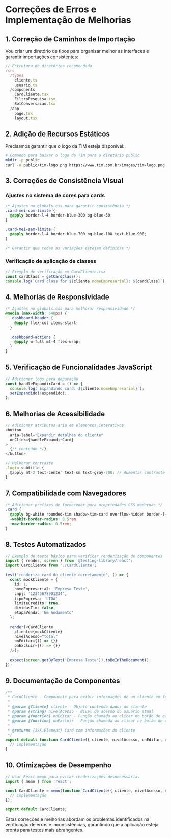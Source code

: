 # Correções de Erros e Implementação de Melhorias

## 1. Correção de Caminhos de Importação

Vou criar um diretório de tipos para organizar melhor as interfaces e garantir importações consistentes:

```typescript
// Estrutura de diretórios recomendada
/src
  /types
    cliente.ts
    usuario.ts
  /components
    CardCliente.tsx
    FiltroPesquisa.tsx
    BotConversacao.tsx
  /app
    page.tsx
    layout.tsx
```

## 2. Adição de Recursos Estáticos

Precisamos garantir que o logo da TIM esteja disponível:

```bash
# Comando para baixar o logo da TIM para o diretório public
mkdir -p public
curl -o public/tim-logo.png https://www.tim.com.br/images/tim-logo.png
```

## 3. Correções de Consistência Visual

### Ajustes no sistema de cores para cards

```css
/* Ajustes no globals.css para garantir consistência */
.card-mei-com-limite {
  @apply border-l-4 border-blue-300 bg-blue-50;
}

.card-mei-sem-limite {
  @apply border-l-4 border-blue-700 bg-blue-100 text-blue-900;
}

/* Garantir que todas as variações estejam definidas */
```

### Verificação de aplicação de classes

```typescript
// Exemplo de verificação em CardCliente.tsx
const cardClass = getCardClass();
console.log(`Card class for ${cliente.nomeEmpresarial}: ${cardClass}`);
```

## 4. Melhorias de Responsividade

```css
/* Ajustes no globals.css para melhorar responsividade */
@media (max-width: 640px) {
  .dashboard-header {
    @apply flex-col items-start;
  }
  
  .dashboard-actions {
    @apply w-full mt-4 flex-wrap;
  }
}
```

## 5. Verificação de Funcionalidades JavaScript

```typescript
// Adicionar logs para depuração
const handleExpandirCard = () => {
  console.log(`Expandindo card: ${cliente.nomeEmpresarial}`);
  setExpandido(!expandido);
};
```

## 6. Melhorias de Acessibilidade

```typescript
// Adicionar atributos aria em elementos interativos
<button
  aria-label="Expandir detalhes do cliente"
  onClick={handleExpandirCard}
>
  {/* conteúdo */}
</button>

// Melhorar contraste
.login-subtitle {
  @apply mt-2 text-center text-sm text-gray-700; // Aumentar contraste
}
```

## 7. Compatibilidade com Navegadores

```css
/* Adicionar prefixos de fornecedor para propriedades CSS modernas */
.card {
  @apply bg-white rounded-tim shadow-tim-card overflow-hidden border-l-4;
  -webkit-border-radius: 0.5rem;
  -moz-border-radius: 0.5rem;
}
```

## 8. Testes Automatizados

```typescript
// Exemplo de teste básico para verificar renderização de componentes
import { render, screen } from '@testing-library/react';
import CardCliente from './CardCliente';

test('renderiza card de cliente corretamente', () => {
  const mockCliente = {
    id: 1,
    nomeEmpresarial: 'Empresa Teste',
    cnpj: '12345678901234',
    tipoEmpresa: 'LTDA',
    limiteCredito: true,
    dividasTim: false,
    etapaVenda: 'Em Andamento'
  };
  
  render(<CardCliente 
    cliente={mockCliente} 
    nivelAcesso="total" 
    onEditar={() => {}} 
    onExcluir={() => {}} 
  />);
  
  expect(screen.getByText('Empresa Teste')).toBeInTheDocument();
});
```

## 9. Documentação de Componentes

```typescript
/**
 * CardCliente - Componente para exibir informações de um cliente em formato de card
 * 
 * @param {Cliente} cliente - Objeto contendo dados do cliente
 * @param {string} nivelAcesso - Nível de acesso do usuário atual
 * @param {function} onEditar - Função chamada ao clicar no botão de editar
 * @param {function} onExcluir - Função chamada ao clicar no botão de excluir
 * 
 * @returns {JSX.Element} Card com informações do cliente
 */
export default function CardCliente({ cliente, nivelAcesso, onEditar, onExcluir }: CardClienteProps) {
  // implementação
}
```

## 10. Otimizações de Desempenho

```typescript
// Usar React.memo para evitar renderizações desnecessárias
import { memo } from 'react';

const CardCliente = memo(function CardCliente({ cliente, nivelAcesso, onEditar, onExcluir }: CardClienteProps) {
  // implementação
});

export default CardCliente;
```

Estas correções e melhorias abordam os problemas identificados na verificação de erros e inconsistências, garantindo que a aplicação esteja pronta para testes mais abrangentes.
